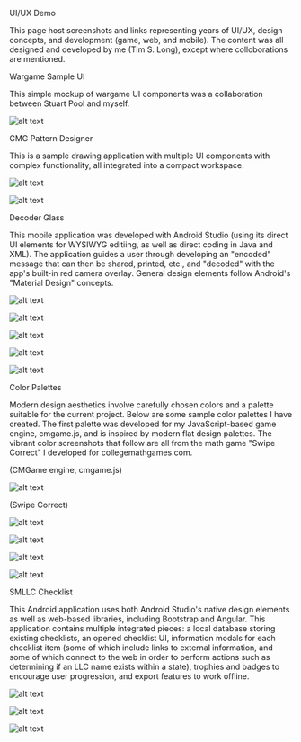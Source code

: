 UI/UX Demo

This page host screenshots and links representing years of UI/UX, design concepts, and development (game, web, and mobile). The content was all designed and developed by me (Tim S. Long), except where colloborations are mentioned.

Wargame Sample UI

This simple mockup of wargame UI components was a collaboration between Stuart Pool and myself.

![alt text](https://raw.githubusercontent.com/tlong314/tlong314.github.io/main/wargame.png)


CMG Pattern Designer

This is a sample drawing application with multiple UI components with complex functionality, all integrated into a compact workspace.

![alt text](https://raw.githubusercontent.com/tlong314/tlong314.github.io/main/pattern-designer.PNG)

![alt text](https://raw.githubusercontent.com/tlong314/tlong314.github.io/main/pattern-designer2.png)


Decoder Glass

This mobile application was developed with Android Studio (using its direct UI elements for WYSIWYG editiing, as well as direct coding in Java and XML). The application guides a user through developing an "encoded" message that can then be shared, printed, etc., and "decoded" with the app's built-in red camera overlay. General design elements follow Android's "Material Design" concepts.

![alt text](https://raw.githubusercontent.com/tlong314/tlong314.github.io/main/decoder-glass1.jpg)

![alt text](https://raw.githubusercontent.com/tlong314/tlong314.github.io/main/decoder-glass2.jpg)

![alt text](https://raw.githubusercontent.com/tlong314/tlong314.github.io/main/decoder-glass3.jpg)

![alt text](https://raw.githubusercontent.com/tlong314/tlong314.github.io/main/decoder-glass4.jpg)

![alt text](https://raw.githubusercontent.com/tlong314/tlong314.github.io/main/decoder-glass5.jpg)


Color Palettes

Modern design aesthetics involve carefully chosen colors and a palette suitable for the current project. Below are some sample color palettes I have created. The first palette was developed for my JavaScript-based game engine, cmgame.js, and is inspired by modern flat design palettes. The vibrant color screenshots that follow are all from the math game "Swipe Correct" I developed for collegemathgames.com.

(CMGame engine, cmgame.js)

![alt text](https://raw.githubusercontent.com/tlong314/tlong314.github.io/main/cmg_palette.png)

(Swipe Correct)

![alt text](https://raw.githubusercontent.com/tlong314/tlong314.github.io/main/swipe1_small.png)

![alt text](https://raw.githubusercontent.com/tlong314/tlong314.github.io/main/swipe2_small.png)

![alt text](https://raw.githubusercontent.com/tlong314/tlong314.github.io/main/swipe3_small.png)

![alt text](https://raw.githubusercontent.com/tlong314/tlong314.github.io/main/swipe4_small.png)


SMLLC Checklist

This Android application uses both Android Studio's native design elements as well as web-based libraries, including Bootstrap and Angular. This application contains multiple integrated pieces: a local database storing existing checklists, an opened checklist UI, information modals for each checklist item (some of which include links to external information, and some of which connect to the web in order to perform actions such as determining if an LLC name exists within a state), trophies and badges to encourage user progression, and export features to work offline.

![alt text](https://raw.githubusercontent.com/tlong314/tlong314.github.io/main/smllc1.jpg)

![alt text](https://raw.githubusercontent.com/tlong314/tlong314.github.io/main/smllc2.jpg)

![alt text](https://raw.githubusercontent.com/tlong314/tlong314.github.io/main/smllc3.jpg)







